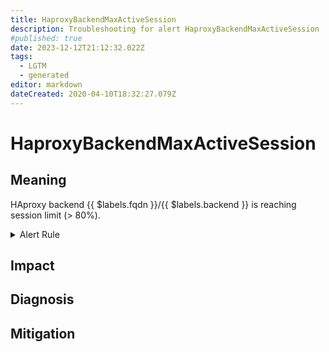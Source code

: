 ```yaml
---
title: HaproxyBackendMaxActiveSession
description: Troubleshooting for alert HaproxyBackendMaxActiveSession
#published: true
date: 2023-12-12T21:12:32.022Z
tags: 
  - LGTM
  - generated
editor: markdown
dateCreated: 2020-04-10T18:32:27.079Z
---
```


# HaproxyBackendMaxActiveSession

## Meaning
[//]: # "Short paragraph that explains what the alert means"
HAproxy backend {{ $labels.fqdn }}/{{ $labels.backend }} is reaching session limit (> 80%).

<details>
  <summary>Alert Rule</summary>

{{% rule "haproxy/haproxy-exporter-v1.yml" "HaproxyBackendMaxActiveSession" %}}

{{% comment %}}

```yaml
alert: HaproxyBackendMaxActiveSession
expr: ((sum by (backend) (avg_over_time(haproxy_backend_current_sessions[2m]) * 100) / sum by (backend) (avg_over_time(haproxy_backend_limit_sessions[2m])))) > 80
for: 2m
labels:
    severity: warning
annotations:
    summary: HAProxy backend max active session (instance {{ $labels.instance }})
    description: |-
        HAproxy backend {{ $labels.fqdn }}/{{ $labels.backend }} is reaching session limit (> 80%).
          VALUE = {{ $value }}
          LABELS = {{ $labels }}
    runbook: https://github.com/srerun/prometheus-alerts/blob/main/content/runbooks/haproxy-exporter-v1/HaproxyBackendMaxActiveSession.md

```

{{% /comment %}}

</details>


## Impact
[//]: # "What could / will happen if the alert is not addressed"



## Diagnosis
[//]: # "Steps to take to identify the cause of the problem"



## Mitigation
[//]: # "The steps necessary to resolve the alert"
